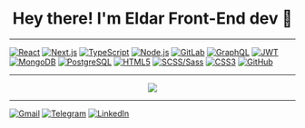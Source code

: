 
<h1 align="center">Hey there! I'm <span>Eldar</span> Front-End dev 👋</h1>



---


<p align="left">
  <a href="https://react.dev"><img src="https://img.shields.io/badge/React-20232A?style=for-the-badge&logo=react&logoColor=61DAFB" alt="React"/></a>
  <a href="https://nextjs.org/"><img src="https://img.shields.io/badge/Next.js-000000?style=for-the-badge&logo=nextdotjs&logoColor=white" alt="Next.js"/></a>
  <a href="https://www.typescriptlang.org/"><img src="https://img.shields.io/badge/TypeScript-007ACC?style=for-the-badge&logo=typescript&logoColor=white" alt="TypeScript"/></a>
  <a href="https://nodejs.org/"><img src="https://img.shields.io/badge/Node.js-339933?style=for-the-badge&logo=nodedotjs&logoColor=white" alt="Node.js"/></a>
  <a href="https://gitlab.com/"><img src="https://img.shields.io/badge/GitLab-FCA121?style=for-the-badge&logo=gitlab&logoColor=white" alt="GitLab"/></a>
  <a href="https://graphql.org/"><img src="https://img.shields.io/badge/GraphQL-E10098?style=for-the-badge&logo=graphql&logoColor=white" alt="GraphQL"/></a>
  <a href="#"><img src="https://img.shields.io/badge/JWT-000000?style=for-the-badge&logo=jsonwebtokens&logoColor=white" alt="JWT"/></a>
  <a href="https://www.mongodb.com/"><img src="https://img.shields.io/badge/MongoDB-4EA94B?style=for-the-badge&logo=mongodb&logoColor=white" alt="MongoDB"/></a>
  <a href="https://www.postgresql.org/"><img src="https://img.shields.io/badge/PostgreSQL-316192?style=for-the-badge&logo=postgresql&logoColor=white" alt="PostgreSQL"/></a>
  <a href="https://developer.mozilla.org/docs/Web/Guide/HTML/HTML5"><img src="https://img.shields.io/badge/HTML5-E34F26?style=for-the-badge&logo=html5&logoColor=white" alt="HTML5"/></a>
  <a href="https://sass-lang.com/"><img src="https://img.shields.io/badge/SCSS-CC6699?style=for-the-badge&logo=sass&logoColor=white" alt="SCSS/Sass"/></a>
  <a href="https://developer.mozilla.org/docs/Web/CSS"><img src="https://img.shields.io/badge/CSS3-1572B6?style=for-the-badge&logo=css3&logoColor=white" alt="CSS3"/></a>
  <a href="https://github.com/"><img src="https://img.shields.io/badge/GitHub-181717?style=for-the-badge&logo=github&logoColor=white" alt="GitHub"/></a>
</p>

---

<p align="center">

  <img src="https://github-readme-stats.vercel.app/api/top-langs/?username=eruda7&layout=compact&theme=tokyonight" />
</p>

---

<p align="center"></p>

<p align="center">
  
[![Gmail](https://img.shields.io/badge/Gmail-D14836?style=for-the-badge&logo=gmail&logoColor=white)](https://mail.google.com/mail/?view=cm&to=eldaremilbekov186@gmail.com)
[![Telegram](https://img.shields.io/badge/Telegram-26A5E4?style=for-the-badge&logo=telegram&logoColor=white)](https://t.me/eldar557)
[![LinkedIn](https://img.shields.io/badge/LinkedIn-0077B5?style=for-the-badge&logo=linkedin&logoColor=white)](https://www.linkedin.com/in/eldar-emilbekov)
</p>
